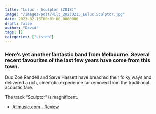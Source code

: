 ```yaml
---
title: "Luluc - Sculptor (2018)"
image: "/images/post/wilt_20230215_Luluc.Sculptor.jpg"
date: 2023-02-15T00:00:00.0000000
draft: false
author: "David"
tags: []
categories: ["Listen"]
---
```

### Here’s yet another fantastic band from Melbourne. Several recent favourites of the last few years have come from this town.

 Duo Zoë Randell and Steve Hassett have breached their folky ways and delivered a rich, cinematic experience far removed from the traditional acoustic fare.

 The track “Sculptor” is magnificent.

-  [Allmusic.com - Review](https://www.allmusic.com/album/sculptor-mw0003178280)